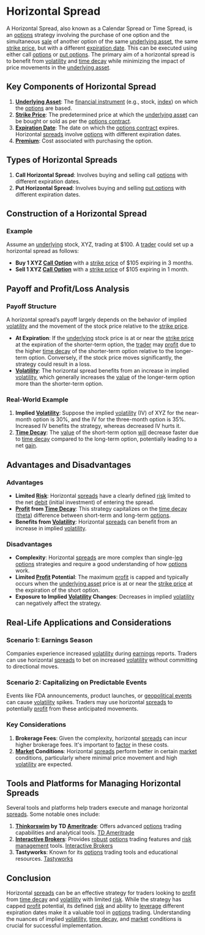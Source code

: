 # Horizontal Spread

A Horizontal Spread, also known as a Calendar Spread or Time Spread, is an [options](../o/options.md) strategy involving the purchase of one option and the simultaneous [sale](../s/sale.md) of another option of the same [underlying asset](../u/underlying_asset.md), the same [strike price](../s/strike_price.md), but with a different [expiration date](../e/expiration_date.md). This can be executed using either call [options](../o/options.md) or [put options](../p/put_options.md). The primary aim of a horizontal spread is to benefit from [volatility](../v/volatility.md) and [time decay](../t/time_decay.md) while minimizing the impact of price movements in the [underlying asset](../u/underlying_asset.md).

## Key Components of Horizontal Spread

1. **[Underlying Asset](../u/underlying_asset.md)**: The [financial instrument](../f/financial_instrument.md) (e.g., stock, [index](../i/index_instrument.md)) on which the [options](../o/options.md) are based.
2. **[Strike Price](../s/strike_price.md)**: The predetermined price at which the [underlying asset](../u/underlying_asset.md) can be bought or sold as per the [options contract](../o/options_contract.md).
3. **[Expiration Date](../e/expiration_date.md)**: The date on which the [options contract](../o/options_contract.md) expires. Horizontal [spreads](../s/spreads.md) involve [options](../o/options.md) with different expiration dates.
4. **[Premium](../p/premium.md)**: Cost associated with purchasing the option.

## Types of Horizontal Spreads

1. **Call Horizontal Spread**: Involves buying and selling call [options](../o/options.md) with different expiration dates.
2. **Put Horizontal Spread**: Involves buying and selling [put options](../p/put_options.md) with different expiration dates.

## Construction of a Horizontal Spread

### Example

Assume an [underlying](../u/underlying.md) stock, XYZ, trading at $100. A [trader](../t/trader.md) could set up a horizontal spread as follows:

- **Buy 1 XYZ [Call Option](../c/call_option.md)** with a [strike price](../s/strike_price.md) of $105 expiring in 3 months.
- **Sell 1 XYZ [Call Option](../c/call_option.md)** with a [strike price](../s/strike_price.md) of $105 expiring in 1 month.

## Payoff and Profit/Loss Analysis

### Payoff Structure

A horizontal spread’s payoff largely depends on the behavior of implied [volatility](../v/volatility.md) and the movement of the stock price relative to the [strike price](../s/strike_price.md).

- **At Expiration**: If the [underlying](../u/underlying.md) stock price is at or near the [strike price](../s/strike_price.md) at the expiration of the shorter-term option, the [trader](../t/trader.md) may [profit](../p/profit.md) due to the higher [time decay](../t/time_decay.md) of the shorter-term option relative to the longer-term option. Conversely, if the stock price moves significantly, the strategy could result in a loss.
- **[Volatility](../v/volatility.md)**: The horizontal spread benefits from an increase in implied [volatility](../v/volatility.md), which generally increases the [value](../v/value.md) of the longer-term option more than the shorter-term option.

### Real-World Example

1. **Implied [Volatility](../v/volatility.md)**: Suppose the implied [volatility](../v/volatility.md) (IV) of XYZ for the near-month option is 30%, and the IV for the three-month option is 35%. Increased IV benefits the strategy, whereas decreased IV hurts it.
2. **[Time Decay](../t/time_decay.md)**: The [value](../v/value.md) of the short-term option [will](../w/will.md) decrease faster due to [time decay](../t/time_decay.md) compared to the long-term option, potentially leading to a net [gain](../g/gain.md).

## Advantages and Disadvantages

### Advantages

- **Limited [Risk](../r/risk.md)**: Horizontal [spreads](../s/spreads.md) have a clearly defined [risk](../r/risk.md) limited to the net [debit](../d/debit.md) (initial investment) of entering the spread.
- **[Profit](../p/profit.md) from [Time Decay](../t/time_decay.md)**: This strategy capitalizes on the [time decay](../t/time_decay.md) ([theta](../t/theta.md)) difference between short-term and long-term [options](../o/options.md).
- **Benefits from [Volatility](../v/volatility.md)**: Horizontal [spreads](../s/spreads.md) can benefit from an increase in implied [volatility](../v/volatility.md).

### Disadvantages

- **Complexity**: Horizontal [spreads](../s/spreads.md) are more complex than single-[leg](../l/leg.md) [options](../o/options.md) strategies and require a good understanding of how [options](../o/options.md) work.
- **Limited [Profit](../p/profit.md) Potential**: The maximum [profit](../p/profit.md) is capped and typically occurs when the [underlying asset](../u/underlying_asset.md) price is at or near the [strike price](../s/strike_price.md) at the expiration of the short option.
- **Exposure to Implied [Volatility](../v/volatility.md) Changes**: Decreases in implied [volatility](../v/volatility.md) can negatively affect the strategy.

## Real-Life Applications and Considerations

### Scenario 1: Earnings Season

Companies experience increased [volatility](../v/volatility.md) during [earnings](../e/earnings.md) reports. Traders can use horizontal [spreads](../s/spreads.md) to bet on increased [volatility](../v/volatility.md) without committing to directional moves.

### Scenario 2: Capitalizing on Predictable Events

Events like FDA announcements, product launches, or [geopolitical events](../g/geopolitical_events.md) can cause [volatility](../v/volatility.md) spikes. Traders may use horizontal [spreads](../s/spreads.md) to potentially [profit](../p/profit.md) from these anticipated movements.

### Key Considerations

1. **Brokerage Fees**: Given the complexity, horizontal [spreads](../s/spreads.md) can incur higher brokerage fees. It's important to [factor](../f/factor.md) in these costs.
2. **[Market](../m/market.md) Conditions**: Horizontal [spreads](../s/spreads.md) perform better in certain [market](../m/market.md) conditions, particularly where minimal price movement and high [volatility](../v/volatility.md) are expected.

## Tools and Platforms for Managing Horizontal Spreads

Several tools and platforms help traders execute and manage horizontal [spreads](../s/spreads.md). Some notable ones include:

1. **[Thinkorswim](../t/thinkorswim.md) by TD [Ameritrade](../a/ameritrade.md)**: Offers advanced [options](../o/options.md) trading capabilities and analytical tools. [TD Ameritrade](https://www.tdameritrade.com/tools-and-platforms/thinkorswim.page)
2. **[Interactive Brokers](../i/interactive_brokers.md)**: Provides [robust](../r/robust.md) [options](../o/options.md) trading features and [risk management](../r/risk_management.md) tools. [Interactive Brokers](https://www.interactivebrokers.com)
3. **Tastyworks**: Known for its [options](../o/options.md) trading tools and educational resources. [Tastyworks](https://www.tastyworks.com)

## Conclusion

Horizontal [spreads](../s/spreads.md) can be an effective strategy for traders looking to [profit](../p/profit.md) from [time decay](../t/time_decay.md) and [volatility](../v/volatility.md) with limited [risk](../r/risk.md). While the strategy has capped [profit](../p/profit.md) potential, its defined [risk](../r/risk.md) and ability to [leverage](../l/leverage.md) different expiration dates make it a valuable tool in [options](../o/options.md) trading. Understanding the nuances of implied [volatility](../v/volatility.md), [time decay](../t/time_decay.md), and [market](../m/market.md) conditions is crucial for successful implementation.

